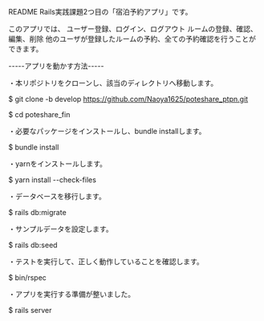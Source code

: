 README
Rails実践課題2つ目の「宿泊予約アプリ」です。

このアプリでは、
ユーザー登録、ログイン、ログアウト
ルームの登録、確認、編集、削除
他のユーザが登録したルームの予約、全ての予約確認を行うことができます。




-----アプリを動かす方法-----

・本リポジトリをクローンし、該当のディレクトリへ移動します。

$ git clone -b develop https://github.com/Naoya1625/poteshare_ptpn.git

$ cd poteshare_fin

・必要なパッケージをインストールし、bundle installします。

$ bundle install

・yarnをインストールします。

$ yarn install --check-files

・データベースを移行します。

$ rails db:migrate

・サンプルデータを設定します。

$ rails db:seed

・テストを実行して、正しく動作していることを確認します。

$ bin/rspec

・アプリを実行する準備が整いました。

$ rails server


